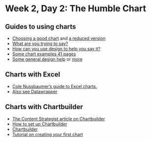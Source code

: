 # Week 2, Day 2: The Humble Chart

<h2>Guides to using charts</h2>
<ul>
<li><a href="http://extremepresentation.typepad.com/files/choosing-a-good-chart-09.pdf">Choosing a good chart</a> and <a href="http://kpq.github.io/sherp-31/assets/lectures/charts-reduced.pdf">a reduced version</a> </li>
<li><a href="http://lulupinney.co.uk/2012/08/what-are-you-trying-to-say/">What are you trying to say?</a></li>
<li><a href="http://i.imgur.com/RzYaLZg.gif">How can you use design to help you say it?</a></li>
<li><a href="http://kpq.github.io/sherp-31/assets/lectures/chartexamples.pdf">Some chart examples 41 pages</a></li>
<li><a href="http://www.visualmess.com">Some general design help</a> or <a href="http://lenagroeger.github.io/design/">more</a></li>
</ul>

<h2>Charts with Excel</h2>

<ul>
<li><a href="http://www.storytellingwithdata.com/2011/11/how-to-do-it-in-excel.html">Cole Nussbaumer&rsquo;s guide to Excel charts.</a></li>
<li><a href="http://datawrapper.de/">Also see Datawrapper</a></li>
</ul>

<h2> Charts with Chartbuilder</h2>

<ul>
<li><a href="https://contently.com/strategist/2013/10/28/chartbuilder-will-make-you-feel-like-a-graphics-god-but-wont-make-you-jump-off-a-roof-into-a-swimming-pool/">The Content Strategist article on Chartbuilder</a></li>

<li><a href="http://www.poynter.org/how-tos/220572/how-to-use-chartbuilder-to-make-simple-graphics-fast/">How to set up Chartbuilder<a></li>

<li><a href="http://quartz.github.io/Chartbuilder/">Chartbuilder</a></li>

<li><a href="Chartbuilder/tutorials/basic-chart.md">Tutorial on creating your first chart<a></li>
</ul>


